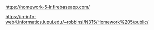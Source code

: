 https://homework-5-lr.firebaseapp.com/

https://in-info-web4.informatics.iupui.edu/~robbinsl/N315/Homework%205/public/
